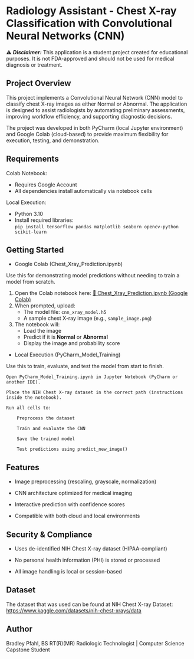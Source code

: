 # Radiology Assistant - Chest X-ray Classification with Convolutional Neural Networks (CNN)

⚠️ ***Disclaimer:*** This application is a student project created for educational purposes. It is not FDA-approved and should not be used for medical diagnosis or treatment.

## Project Overview
This project implements a Convolutional Neural Network (CNN) model to classify chest X-ray images as either Normal or Abnormal. The application is designed to assist radiologists by automating preliminary assessments, improving workflow efficiency, and supporting diagnostic decisions.

The project was developed in both PyCharm (local Jupyter environment) and Google Colab (cloud-based) to provide maximum flexibility for execution, testing, and demonstration.

## Requirements

Colab Notebook:  
- Requires Google Account
- All dependencies install automatically via notebook cells

Local Execution:  
- Python 3.10  
- Install required libraries:  
`pip install tensorflow pandas matplotlib seaborn opencv-python scikit-learn`

## Getting Started  
- Google Colab (Chest_Xray_Prediction.ipynb)


Use this for demonstrating model predictions without needing to train a model from scratch.

1. Open the Colab notebook here: [🔗 Chest_Xray_Prediction.ipynb (Google Colab)](https://colab.research.google.com/drive/1Y8xJwmfZpLytTJrVoGGl_VgwKCnZXF7z?usp=sharing)
2. When prompted, upload:
   - The model file: `cnn_xray_model.h5`
   - A sample chest X-ray image (e.g., `sample_image.png`)
3. The notebook will:
   - Load the image
   - Predict if it is **Normal** or **Abnormal**
   - Display the image and probability score

- Local Execution (PyCharm_Model_Training)

Use this to train, evaluate, and test the model from start to finish.

    Open PyCharm_Model_Training.ipynb in Jupyter Notebook (PyCharm or another IDE).

    Place the NIH Chest X-ray dataset in the correct path (instructions inside the notebook).

    Run all cells to:

        Preprocess the dataset

        Train and evaluate the CNN

        Save the trained model

        Test predictions using predict_new_image()

## Features

- Image preprocessing (rescaling, grayscale, normalization)

- CNN architecture optimized for medical imaging

- Interactive prediction with confidence scores

- Compatible with both cloud and local environments

## Security & Compliance

- Uses de-identified NIH Chest X-ray dataset (HIPAA-compliant)

- No personal health information (PHI) is stored or processed

- All image handling is local or session-based

## Dataset
The dataset that was used can be found at NIH Chest X-ray Dataset: https://www.kaggle.com/datasets/nih-chest-xrays/data

## Author

Bradley Pfahl, BS RT(R)(MR)
Radiologic Technologist | Computer Science Capstone Student